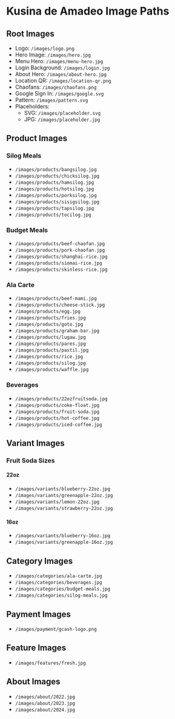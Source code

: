 # Kusina de Amadeo Image Paths

## Root Images
- Logo: `/images/logo.png`
- Hero Image: `/images/hero.jpg`
- Menu Hero: `/images/menu-hero.jpg`
- Login Background: `/images/login.jpg`
- About Hero: `/images/about-hero.jpg`
- Location QR: `/images/location-qr.png`
- Chaofans: `/images/chaofans.png`
- Google Sign In: `/images/google.svg`
- Pattern: `/images/pattern.svg`
- Placeholders:
  - SVG: `/images/placeholder.svg`
  - JPG: `/images/placeholder.jpg`

## Product Images
### Silog Meals
- `/images/products/bangsilog.jpg`
- `/images/products/chicksilog.jpg`
- `/images/products/hamsilog.jpg`
- `/images/products/hotsilog.jpg`
- `/images/products/porksilog.jpg`
- `/images/products/sisigsilog.jpg`
- `/images/products/tapsilog.jpg`
- `/images/products/tocilog.jpg`

### Budget Meals
- `/images/products/beef-chaofan.jpg`
- `/images/products/pork-chaofan.jpg`
- `/images/products/shanghai-rice.jpg`
- `/images/products/siomai-rice.jpg`
- `/images/products/skinless-rice.jpg`

### Ala Carte
- `/images/products/beef-mami.jpg`
- `/images/products/cheese-stick.jpg`
- `/images/products/egg.jpg`
- `/images/products/fries.jpg`
- `/images/products/goto.jpg`
- `/images/products/graham-bar.jpg`
- `/images/products/lugaw.jpg`
- `/images/products/pares.jpg`
- `/images/products/pastil.jpg`
- `/images/products/rice.jpg`
- `/images/products/silog.jpg`
- `/images/products/waffle.jpg`

### Beverages
- `/images/products/22ozfruitsoda.jpg`
- `/images/products/coke-float.jpg`
- `/images/products/fruit-soda.jpg`
- `/images/products/hot-coffee.jpg`
- `/images/products/iced-coffee.jpg`

## Variant Images
### Fruit Soda Sizes
#### 22oz
- `/images/variants/blueberry-22oz.jpg`
- `/images/variants/greenapple-22oz.jpg`
- `/images/variants/lemon-22oz.jpg`
- `/images/variants/strawberry-22oz.jpg`

#### 16oz
- `/images/variants/blueberry-16oz.jpg`
- `/images/variants/greenapple-16oz.jpg`

## Category Images
- `/images/categories/ala-carte.jpg`
- `/images/categories/beverages.jpg`
- `/images/categories/budget-meals.jpg`
- `/images/categories/silog-meals.jpg`

## Payment Images
- `/images/payment/gcash-logo.png`

## Feature Images
- `/images/features/fresh.jpg`

## About Images
- `/images/about/2022.jpg`
- `/images/about/2023.jpg`
- `/images/about/2024.jpg`
